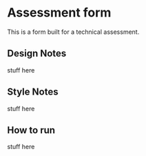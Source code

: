 # Assessment form

This is a form built for a technical assessment.

## Design Notes

stuff here

## Style Notes

stuff here

## How to run

stuff here